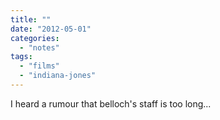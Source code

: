 ```yaml
---
title: ""
date: "2012-05-01"
categories: 
  - "notes"
tags: 
  - "films"
  - "indiana-jones"
---
```


I heard a rumour that belloch's staff is too long...
